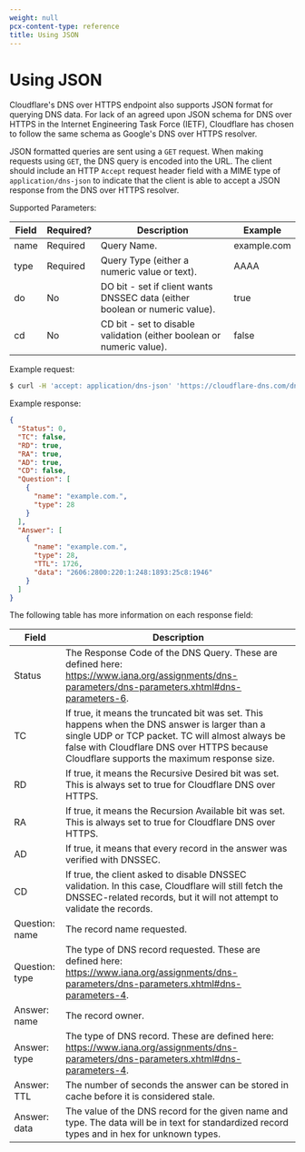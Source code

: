 ```yaml
---
weight: null
pcx-content-type: reference
title: Using JSON
---
```


# Using JSON

Cloudflare's DNS over HTTPS endpoint also supports JSON format for querying DNS data. For lack of an agreed upon JSON schema for DNS over HTTPS in the Internet Engineering Task Force (IETF), Cloudflare has chosen to follow the same schema as Google's DNS over HTTPS resolver.

JSON formatted queries are sent using a `GET` request. When making requests using `GET`, the DNS query is encoded into the URL. The client should include an HTTP `Accept` request header field with a MIME type of `application/dns-json` to indicate that the client is able to accept a JSON response from the DNS over HTTPS resolver.

Supported Parameters:

<TableWrap>

| Field | Required? | Description                                                                 | Example     |
| ----- | --------- | --------------------------------------------------------------------------- | ----------- |
| name  | Required  | Query Name.                                                                 | example.com |
| type  | Required  | Query Type (either a numeric value or text).                                | AAAA        |
| do    | No        | DO bit - set if client wants DNSSEC data (either boolean or numeric value). | true        |
| cd    | No        | CD bit - set to disable validation (either boolean or numeric value).       | false       |

</TableWrap>

Example request:

```sh
$ curl -H 'accept: application/dns-json' 'https://cloudflare-dns.com/dns-query?name=example.com&type=AAAA'
```

Example response:

```json
{
  "Status": 0,
  "TC": false,
  "RD": true,
  "RA": true,
  "AD": true,
  "CD": false,
  "Question": [
    {
      "name": "example.com.",
      "type": 28
    }
  ],
  "Answer": [
    {
      "name": "example.com.",
      "type": 28,
      "TTL": 1726,
      "data": "2606:2800:220:1:248:1893:25c8:1946"
    }
  ]
}
```

The following table has more information on each response field:

<TableWrap>

| Field          | Description                                                                                                                                                                                                                                   |
| -------------- | --------------------------------------------------------------------------------------------------------------------------------------------------------------------------------------------------------------------------------------------- |
| Status         | The Response Code of the DNS Query. These are defined here: https://www.iana.org/assignments/dns-parameters/dns-parameters.xhtml#dns-parameters-6.                                                                                            |
| TC             | If true, it means the truncated bit was set. This happens when the DNS answer is larger than a single UDP or TCP packet. TC will almost always be false with Cloudflare DNS over HTTPS because Cloudflare supports the maximum response size. |
| RD             | If true, it means the Recursive Desired bit was set. This is always set to true for Cloudflare DNS over HTTPS.                                                                                                                                |
| RA             | If true, it means the Recursion Available bit was set. This is always set to true for Cloudflare DNS over HTTPS.                                                                                                                              |
| AD             | If true, it means that every record in the answer was verified with DNSSEC.                                                                                                                                                                   |
| CD             | If true, the client asked to disable DNSSEC validation. In this case, Cloudflare will still fetch the DNSSEC-related records, but it will not attempt to validate the records.                                                                |
| Question: name | The record name requested.                                                                                                                                                                                                                    |
| Question: type | The type of DNS record requested. These are defined here: https://www.iana.org/assignments/dns-parameters/dns-parameters.xhtml#dns-parameters-4.                                                                                              |
| Answer: name   | The record owner.                                                                                                                                                                                                                             |
| Answer: type   | The type of DNS record. These are defined here: https://www.iana.org/assignments/dns-parameters/dns-parameters.xhtml#dns-parameters-4.                                                                                                        |
| Answer: TTL    | The number of seconds the answer can be stored in cache before it is considered stale.                                                                                                                                                        |
| Answer: data   | The value of the DNS record for the given name and type. The data will be in text for standardized record types and in hex for unknown types.                                                                                                 |

</TableWrap>